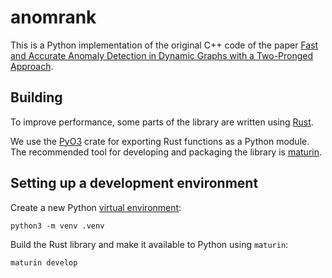 # anomrank

This is a Python implementation of the original C++ code of the paper [Fast and Accurate Anomaly Detection
in Dynamic Graphs with a Two-Pronged Approach](https://minjiyoon.xyz/ANRank.pdf).

## Building

To improve performance, some parts of the library are written using [Rust](https://www.rust-lang.org/).

We use the [PyO3](https://github.com/PyO3/pyo3) crate for exporting Rust functions as a Python module.
The recommended tool for developing and packaging the library is [maturin](https://github.com/PyO3/maturin).

## Setting up a development environment

Create a new Python [virtual environment](https://docs.python.org/3/library/venv.html):

```shell
python3 -m venv .venv
```

Build the Rust library and make it available to Python using `maturin`:

```shell
maturin develop
```
